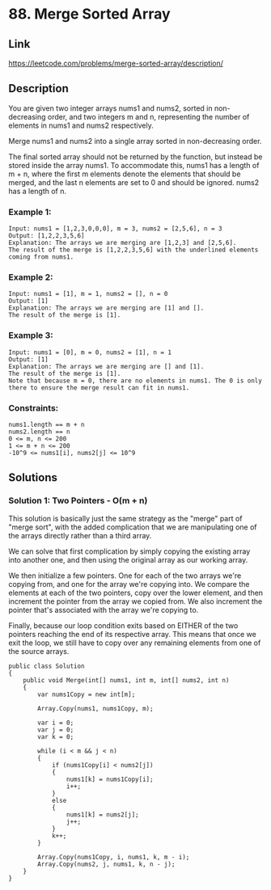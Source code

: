 # 88. Merge Sorted Array

## Link
https://leetcode.com/problems/merge-sorted-array/description/

## Description

You are given two integer arrays nums1 and nums2, sorted in non-decreasing order, and two integers m and n, representing the number of elements in nums1 and nums2 respectively.

Merge nums1 and nums2 into a single array sorted in non-decreasing order.

The final sorted array should not be returned by the function, but instead be stored inside the array nums1. To accommodate this, nums1 has a length of m + n, where the first m elements denote the elements that should be merged, and the last n elements are set to 0 and should be ignored. nums2 has a length of n.

### Example 1:
```
Input: nums1 = [1,2,3,0,0,0], m = 3, nums2 = [2,5,6], n = 3
Output: [1,2,2,3,5,6]
Explanation: The arrays we are merging are [1,2,3] and [2,5,6].
The result of the merge is [1,2,2,3,5,6] with the underlined elements coming from nums1.
```

### Example 2:
```
Input: nums1 = [1], m = 1, nums2 = [], n = 0
Output: [1]
Explanation: The arrays we are merging are [1] and [].
The result of the merge is [1].
```

### Example 3:
```
Input: nums1 = [0], m = 0, nums2 = [1], n = 1
Output: [1]
Explanation: The arrays we are merging are [] and [1].
The result of the merge is [1].
Note that because m = 0, there are no elements in nums1. The 0 is only there to ensure the merge result can fit in nums1.
```
 
### Constraints:
```
nums1.length == m + n
nums2.length == n
0 <= m, n <= 200
1 <= m + n <= 200
-10^9 <= nums1[i], nums2[j] <= 10^9
```

## Solutions

### Solution 1: Two Pointers - O(m + n)

This solution is basically just the same strategy as the "merge" part of "merge sort", with the added complication that we are manipulating one of the arrays directly rather than a third array.

We can solve that first complication by simply copying the existing array into another one, and then using the original array as our working array.

We then initialize a few pointers. One for each of the two arrays we're copying from, and one for the array we're copying into. We compare the elements at each of the two pointers, copy over the lower element, and then increment the pointer from the array we copied from. We also increment the pointer that's associated with the array we're copying to.

Finally, because our loop condition exits based on EITHER of the two pointers reaching the end of its respective array. This means that once we exit the loop, we still have to copy over any remaining elements from one of the source arrays.

```
public class Solution 
{
    public void Merge(int[] nums1, int m, int[] nums2, int n) 
    {
        var nums1Copy = new int[m];

        Array.Copy(nums1, nums1Copy, m);

        var i = 0;
        var j = 0;
        var k = 0;

        while (i < m && j < n)
        {
            if (nums1Copy[i] < nums2[j])
            {
                nums1[k] = nums1Copy[i];
                i++;
            }
            else
            {
                nums1[k] = nums2[j];
                j++;
            }
            k++;
        }

        Array.Copy(nums1Copy, i, nums1, k, m - i);
        Array.Copy(nums2, j, nums1, k, n - j);
    }
}
```
